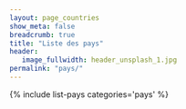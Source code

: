 ```yaml
---
layout: page_countries
show_meta: false
breadcrumb: true
title: "Liste des pays"
header:
   image_fullwidth: header_unsplash_1.jpg
permalink: "pays/"
---
```

{% include list-pays categories='pays' %}
